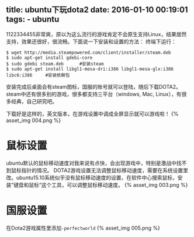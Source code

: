 title: ubuntu下玩dota2
date: 2016-01-10 00:19:01
tags:
    - ubuntu
---

1122334455非常爽，原以为这么流行的游戏肯定不会原生支持Linux，结果居然支持，效果还很好，很流畅。下面说一下安装和设置的方法：
终端下运行：
```
$ wget http://media.steampowered.com/client/installer/steam.deb
$ sudo apt-get install gdebi-core
$ sudo gdebi steam.deb      #安装steam
$ sudo apt-get install libgl1-mesa-dri:i386 libgl1-mesa-glx:i386 libc6:i386     #安装依赖包
```

安装完成后桌面会有steam图标，国服的账号就可以登陆，随后下载DOTA2。steam中还有很多别的游戏，很多都支持三平台（windows, Mac, Linux），有很多经典，自己研究吧。

下载好是这样的，英文版本，在游戏设置中调成全屏显示就可以游戏啦！
{% asset_img 004.png  %}

# 鼠标设置
ubuntu默认的鼠标移动速度对我来说有点快，会出现游戏中，特别是激战中找不到鼠标指针的情况。
DOTA2游戏设置无法调整鼠标移动速度，需要在系统设置里改。ubuntu15.10系统似乎没有鼠标移动速度的设置，在软件中心搜索鼠标，安装”键盘和鼠标“这个工具，可以调整鼠标移动速度。
{% asset_img 003.png  %}

# 国服设置
在Dota2游戏属性里添加``-perfectworld``
{% asset_img 005.png  %}

